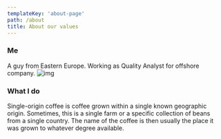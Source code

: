 ```yaml
---
templateKey: 'about-page'
path: /about
title: About our values
---
```

### Me  
A guy from Eastern Europe. Working as Quality Analyst for offshore company.
![img](/src/img/me.jpg)

### What I do
Single-origin coffee is coffee grown within a single known geographic origin. Sometimes, this is a single farm or a specific collection of beans from a single country. The name of the coffee is then usually the place it was grown to whatever degree available.
